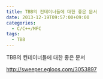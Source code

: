 ```yaml
---
title: TBB의 컨테이너들에 대한 좋은 문서
date: 2013-12-19T09:57:00+09:00
categories:
  - C/C++/MFC
tags:
  - TBB
---
```

TBB의 컨테이너들에 대한 좋은 문서

<http://sweeper.egloos.com/3053897>
